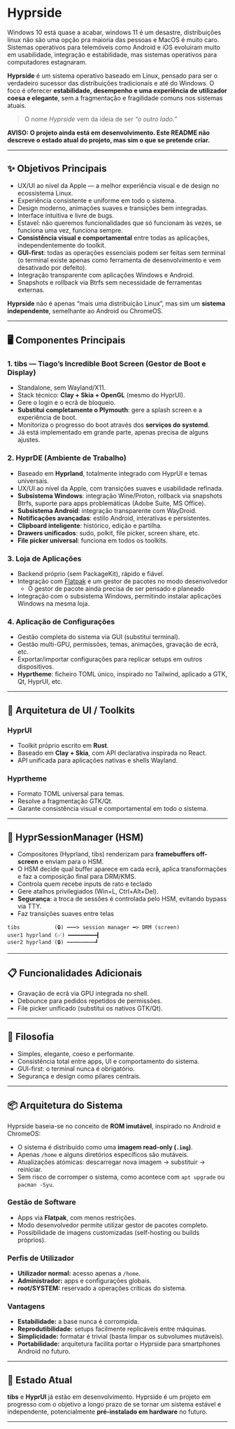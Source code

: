 # Hyprside

Windows 10 está quase a acabar, windows 11 é um desastre, distribuições linux não são uma opção pra maioria das pessoas e MacOS é muito caro. Sistemas operativos para telemóveis como Android e iOS evoluiram muito em usabilidade, integração e estabilidade, mas sistemas operativos para computadores estagnaram.

**Hyprside** é um sistema operativo baseado em Linux, pensado para ser o verdadeiro sucessor das distribuições tradicionais e até do Windows.
O foco é oferecer **estabilidade, desempenho e uma experiência de utilizador coesa e elegante**, sem a fragmentação e fragilidade comuns nos sistemas atuais.

> O nome *Hyprside* vem da ideia de ser *“o outro lado.”*

**AVISO: O projeto ainda está em desenvolvimento. Este README não descreve o estado atual do projeto, mas sim o que se pretende criar.**

---

## ✨ Objetivos Principais

* UX/UI ao nível da Apple — a melhor experiência visual e de design no ecossistema Linux.
* Experiência consistente e uniforme em todo o sistema.
* Design moderno, animações suaves e transições bem integradas.
* Interface intuitiva e livre de bugs.
* Estavel: não queremos funcionalidades que só funcionam às vezes, se funciona uma vez, funciona sempre.
* **Consistência visual e comportamental** entre todas as aplicações, independentemente do toolkit.
* **GUI-first**: todas as operações essenciais podem ser feitas sem terminal (o terminal existe apenas como ferramenta de desenvolvimento e vem desativado por defeito).
* Integração transparente com aplicações Windows e Android.
* Snapshots e rollback via Btrfs sem necessidade de ferramentas externas.

**Hyprside** não é apenas “mais uma distribuição Linux”, mas sim um **sistema independente**, semelhante ao Android ou ChromeOS.

---

## 🖥️ Componentes Principais

### 1. tibs — Tiago’s Incredible Boot Screen (Gestor de Boot e Display)

* Standalone, sem Wayland/X11.
* Stack técnico: **Clay + Skia + OpenGL** (mesmo do HyprUI).
* Gere o login e o ecrã de bloqueio.
* **Substitui completamente o Plymouth**: gere a splash screen e a experiência de boot.
* Monitoriza o progresso do boot através dos **serviços do systemd**.
* Já está implementado em grande parte, apenas precisa de alguns ajustes.

### 2. HyprDE (Ambiente de Trabalho)

* Baseado em **Hyprland**, totalmente integrado com HyprUI e temas universais.
* UX/UI ao nível da Apple, com transições suaves e usabilidade refinada.
* **Subsistema Windows**: integração Wine/Proton, rollback via snapshots Btrfs, suporte para apps problemáticas (Adobe Suite, MS Office).
* **Subsistema Android**: integração transparente com WayDroid.
* **Notificações avançadas**: estilo Android, interativas e persistentes.
* **Clipboard inteligente**: histórico, edição e partilha.
* **Drawers unificados**: sudo, polkit, file picker, screen share, etc.
* **File picker universal**: funciona em todos os toolkits.

### 3. Loja de Aplicações

* Backend próprio (sem PackageKit), rápido e fiável.
* Integração com [Flatpak](https://flatpak.org/) e um gestor de pacotes no modo desenvolvedor
  * O gestor de pacote ainda precisa de ser pensado e planeado
* Integração com o subsistema Windows, permitindo instalar aplicações Windows na mesma loja.

### 4. Aplicação de Configurações

* Gestão completa do sistema via GUI (substitui terminal).
* Gestão multi-GPU, permissões, temas, animações, gravação de ecrã, etc.
* Exportar/importar configurações para replicar setups em outros dispositivos.
* **Hyprtheme**: ficheiro TOML único, inspirado no Tailwind, aplicado a GTK, Qt, HyprUI, etc.

---

## 🎨 Arquitetura de UI / Toolkits

### HyprUI

* Toolkit próprio escrito em **Rust**.
* Baseado em **Clay + Skia**, com API declarativa inspirada no React.
* API unificada para aplicações nativas e shells Wayland.

### Hyprtheme

* Formato TOML universal para temas.
* Resolve a fragmentação GTK/Qt.
* Garante consistência visual e comportamental em todo o sistema.

---

## 🔀 HyprSessionManager (HSM)

* Compositores (Hyprland, tibs) renderizam para **framebuffers off-screen** e enviam para o HSM.
* O HSM decide qual buffer aparece em cada ecrã, aplica transformações e faz a composição final para DRM/KMS.
* Controla quem recebe inputs de rato e teclado
* Gere atalhos privilegiados (Win+L, Ctrl+Alt+Del).
* **Segurança**: a troca de sessões é controlada pelo HSM, evitando bypass via TTY.
* Faz transições suaves entre telas
```
tibs           (🔒) ┅┅┅> session manager ━> DRM (screen)
user1 hyprland (✅) ━━━━━━━━━┫
user2 hyprland (🔒) ┅┅┅┅┅┅┅┅┅┛
```

---

## 📋 Funcionalidades Adicionais

* Gravação de ecrã via GPU integrada no shell.
* Debounce para pedidos repetidos de permissões.
* File picker unificado (substitui os nativos GTK/Qt).

---

## 🔐 Filosofia

* Simples, elegante, coeso e performante.
* Consistência total entre apps, UI e comportamento do sistema.
* GUI-first: o terminal nunca é obrigatório.
* Segurança e design como pilares centrais.

---

## 📦 Arquitetura do Sistema

Hyprside baseia-se no conceito de **ROM imutável**, inspirado no Android e ChromeOS:

* O sistema é distribuído como uma **imagem read-only (`.img`)**.
* Apenas `/home` e alguns diretórios específicos são mutáveis.
* Atualizações atómicas: descarregar nova imagem → substituir → reiniciar.
* Sem risco de corromper o sistema, como acontece com `apt upgrade` ou `pacman -Syu`.

### Gestão de Software

* Apps via **Flatpak**, com menos restrições.
* Modo desenvolvedor permite utilizar gestor de pacotes completo.
* Possibilidade de imagens customizadas (self-hosting ou builds próprios).

### Perfis de Utilizador

* **Utilizador normal:** acesso apenas a `/home`.
* **Administrador:** apps e configurações globais.
* **root/SYSTEM:** reservado a operações críticas do sistema.

### Vantagens

* **Estabilidade:** a base nunca é corrompida.
* **Reprodutibilidade:** setups facilmente replicáveis entre máquinas.
* **Simplicidade:** formatar é trivial (basta limpar os subvolumes mutáveis).
* **Portabilidade:** arquitetura facilita portar o Hyprside para smartphones Android no futuro.

---

## 🚀 Estado Atual

**tibs** e **HyprUI** já estão em desenvolvimento.
Hyprside é um projeto em progresso com o objetivo a longo prazo de se tornar um sistema estável e independente, potencialmente **pré-instalado em hardware** no futuro.

---
